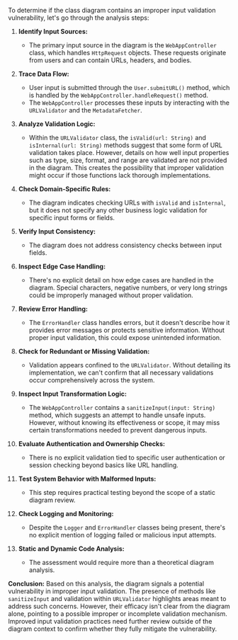 To determine if the class diagram contains an improper input validation vulnerability, let's go through the analysis steps:

1. **Identify Input Sources:**
   - The primary input source in the diagram is the `WebAppController` class, which handles `HttpRequest` objects. These requests originate from users and can contain URLs, headers, and bodies.
   
2. **Trace Data Flow:**
   - User input is submitted through the `User.submitURL()` method, which is handled by the `WebAppController.handleRequest()` method. 
   - The `WebAppController` processes these inputs by interacting with the `URLValidator` and the `MetadataFetcher`.

3. **Analyze Validation Logic:**
   - Within the `URLValidator` class, the `isValid(url: String)` and `isInternal(url: String)` methods suggest that some form of URL validation takes place. However, details on how well input properties such as type, size, format, and range are validated are not provided in the diagram. This creates the possibility that improper validation might occur if those functions lack thorough implementations.

4. **Check Domain-Specific Rules:**
   - The diagram indicates checking URLs with `isValid` and `isInternal`, but it does not specify any other business logic validation for specific input forms or fields.

5. **Verify Input Consistency:**
   - The diagram does not address consistency checks between input fields.

6. **Inspect Edge Case Handling:**
   - There's no explicit detail on how edge cases are handled in the diagram. Special characters, negative numbers, or very long strings could be improperly managed without proper validation.

7. **Review Error Handling:**
   - The `ErrorHandler` class handles errors, but it doesn't describe how it provides error messages or protects sensitive information. Without proper input validation, this could expose unintended information.

8. **Check for Redundant or Missing Validation:**
   - Validation appears confined to the `URLValidator`. Without detailing its implementation, we can't confirm that all necessary validations occur comprehensively across the system.

9. **Inspect Input Transformation Logic:**
   - The `WebAppController` contains a `sanitizeInput(input: String)` method, which suggests an attempt to handle unsafe inputs. However, without knowing its effectiveness or scope, it may miss certain transformations needed to prevent dangerous inputs.
  
10. **Evaluate Authentication and Ownership Checks:**
    - There is no explicit validation tied to specific user authentication or session checking beyond basics like URL handling.

11. **Test System Behavior with Malformed Inputs:**
    - This step requires practical testing beyond the scope of a static diagram review.

12. **Check Logging and Monitoring:**
    - Despite the `Logger` and `ErrorHandler` classes being present, there's no explicit mention of logging failed or malicious input attempts.

13. **Static and Dynamic Code Analysis:**
    - The assessment would require more than a theoretical diagram analysis.

**Conclusion:**
Based on this analysis, the diagram signals a potential vulnerability in improper input validation. The presence of methods like `sanitizeInput` and validation within `URLValidator` highlights areas meant to address such concerns. However, their efficacy isn't clear from the diagram alone, pointing to a possible improper or incomplete validation mechanism. Improved input validation practices need further review outside of the diagram context to confirm whether they fully mitigate the vulnerability.
